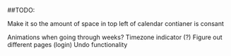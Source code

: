##TODO:

Make it so the amount of space in top left of calendar contianer is consant

Animations when going through weeks?
Timezone indicator (?)
Figure out different pages (login)
Undo functionality